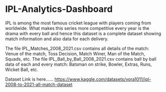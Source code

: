 # IPL-Analytics-Dashboard
IPL is among the most famous cricket league with players coming from worldwide. What makes this series more competitive every year is the drama with every ball and hence this dataset is a complete dataset showing match information and also data for each delivery.

The file IPL_Matches_2008_2021.csv contains all details of the match: Venue of the match, Toss Decision, Match Winer, Man of the Match, Squads, etc.
The file IPL_Ball_by_Ball_2008_2021.csv contains ball by ball data of each and every match: Batsman on strike, Bowler, Extras, Runs, Wicket Ball, etc.

Dataset Link is here......
https://www.kaggle.com/datasets/vora1011/ipl-2008-to-2021-all-match-dataset
